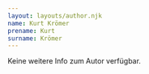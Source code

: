 ```yaml
---
layout: layouts/author.njk
name: Kurt Krömer
prename: Kurt
surname: Krömer
---
```

Keine weitere Info zum Autor verfügbar.
